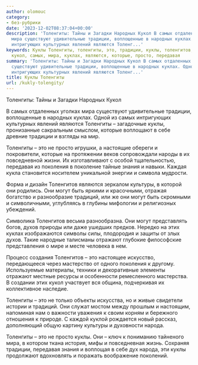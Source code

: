 ```yaml
---
author: olomouc
category:
- без-рубрики
date: '2023-12-02T08:37:04+00:00'
description: 'Толенгиты: Тайны и Загадки Народных Кукол В самых отдаленных уголках
  мира существуют удивительные традиции, воплощенные в народных куклах. Одной из самых
  интригующих культурных явлений являются Толенг...'
keywords: Куклы Толенгиты, толенгиты, это, традиции, куклы, толенгитов, могут, народных,
  кукол, самых, мира, куклах, являются, которые, просто, передавая
summary: 'Толенгиты: Тайны и Загадки Народных Кукол В самых отдаленных уголках мира
  существуют удивительные традиции, воплощенные в народных куклах. Одной из самых
  интригующих культурных явлений являются Толенг...'
title: Куклы Толенгиты
url: /kukly-tolengity/
---
```


Толенгиты: Тайны и Загадки Народных Кукол

В самых отдаленных уголках мира существуют удивительные традиции, воплощенные в народных куклах. Одной из самых интригующих культурных явлений являются Толенгиты – загадочные куклы, пронизанные сакральным смыслом, которые воплощают в себе древние традиции и взгляды на мир.

Толенгиты – это не просто игрушки, а настоящие обереги и покровители, которые на протяжении веков сопровождали народы в их повседневной жизни. Их изготавливают с особой тщательностью, передавая из поколения в поколение тайные знания и навыки. Каждая кукла становится носителем уникальной энергии и символа мудрости.

Форма и дизайн Толенгитов являются зеркалом культуры, в которой они родились. Они могут быть яркими и красочными, отражая богатство и разнообразие традиций, или же они могут быть скромными и символичными, углубляясь в глубины мифологии и религиозных убеждений.

Символика Толенгитов весьма разнообразна. Они могут представлять богов, духов природы или даже ушедших предков. Нередко на этих куклах изображаются символы силы, плодородия и защиты от злых духов. Такие народные талисманы отражают глубокие философские представления о мире и месте человека в нем.

Процесс создания Толенгитов – это настоящее искусство, передающееся через мастерство от одного поколения к другому. Используемые материалы, техники и декоративные элементы отражают местные ресурсы и особенности ремесленного мастерства. В создании этих кукол участвует вся община, подчеркивая их коллективное наследие.

Толенгиты – это не только объекты искусства, но и живые свидетели истории и традиций. Они служат мостом между прошлым и настоящим, напоминая нам о важности уважения к своим корням и бережного отношения к природе. С каждой куклой рождается новый рассказ, дополняющий общую картину культуры и духовности народа.

Толенгиты – это не просто куклы. Они – ключ к пониманию тайненого мира, в котором ткана история, мифы и повседневная жизнь. Сохраняя традиции, передавая знания и воплощая в себе дух народа, эти куклы продолжают вдохновлять и поражать воображение поколений.